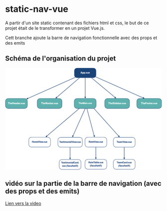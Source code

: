 # static-nav-vue

A partir d'un site static contenant des fichiers html et css, le but de ce projet était de le transformer en un projet Vue.js.

Cett branche ajoute la barre de navigation fonctionnelle avec des props et des emits

## Schéma de l'organisation du projet

![alt text](docs/organisation_projet.png)

## vidéo sur la partie de la barre de navigation (avec des props et des emits)

[Lien vers la video](https://app.screencast.com/u30G5osqRP1bw)
